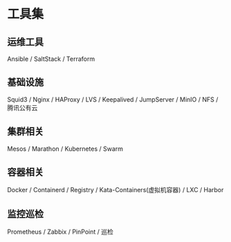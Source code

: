 # 工具集

## 运维工具
Ansible / SaltStack / Terraform

## 基础设施
Squid3 / Nginx / HAProxy / LVS / Keepalived / JumpServer / MinIO / NFS / 腾讯公有云

## 集群相关
Mesos / Marathon / Kubernetes / Swarm

## 容器相关
Docker / Containerd / Registry / Kata-Containers(虚拟机容器) / LXC / Harbor

## 监控巡检
Prometheus / Zabbix / PinPoint / 巡检